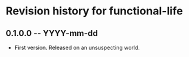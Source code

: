 # Revision history for functional-life

## 0.1.0.0 -- YYYY-mm-dd

* First version. Released on an unsuspecting world.
